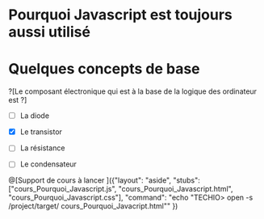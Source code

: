 # Pourquoi Javascript est toujours aussi utilisé

# Quelques concepts de base


?[Le composant électronique qui est à la base de la logique des ordinateur est ?]
-[ ] La diode
-[X] Le transistor
-[ ] La résistance
-[ ] Le condensateur


@[Support de cours à lancer ]({"layout": "aside", "stubs": ["cours_Pourquoi_Javascript.js", "cours_Pourquoi_Javascript.html", "cours_Pourquoi_Javascript.css"], "command": "echo "TECHIO> open -s /project/target/ cours_Pourquoi_Javacript.html"" })


